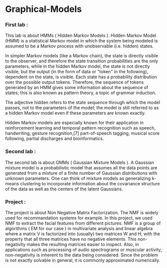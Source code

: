 # Graphical-Models


### First lab : 
This lab is about HMMs ( Hidden Markov Models ). Hidden Markov Model (HMM) is a statistical Markov model in which the system being modeled is assumed to be a Markov process with unobservable (i.e. hidden) states.

In simpler Markov models (like a Markov chain), the state is directly visible to the observer, and therefore the state transition probabilities are the only parameters, while in the hidden Markov model, the state is not directly visible, but the output (in the form of data or "token" in the following), dependent on the state, is visible. Each state has a probability distribution over the possible output tokens. Therefore, the sequence of tokens generated by an HMM gives some information about the sequence of states; this is also known as pattern theory, a topic of grammar induction.

The adjective hidden refers to the state sequence through which the model passes, not to the parameters of the model; the model is still referred to as a hidden Markov model even if these parameters are known exactly.

Hidden Markov models are especially known for their application in reinforcement learning and temporal pattern recognition such as speech, handwriting, gesture recognition,[7] part-of-speech tagging, musical score following, partial discharges and bioinformatics.


### Second lab : 
The second lab is about GMMs ( Gaussian Mixture Models ). A Gaussian mixture model is a probabilistic model that assumes all the data points are generated from a mixture of a finite number of Gaussian distributions with unknown parameters. One can think of mixture models as generalizing k-means clustering to incorporate information about the covariance structure of the data as well as the centers of the latent Gaussians.


### Project :
The project is about Non Negative Matrix Factorization. The NMF is widely used for recommandation systems for example. In this project, we used NMF to extract the facial features from different pictures. 
NMF is a group of algorithms ( EM for our case ) in multivariate analysis and linear algebra where a matrix V is factorized into (usually) two matrices W and H, with the property that all three matrices have no negative elements. This non-negativity makes the resulting matrices easier to inspect. Also, in applications such as processing of audio spectrograms or muscular activity, non-negativity is inherent to the data being considered. Since the problem is not exactly solvable in general, it is commonly approximated numerically.
